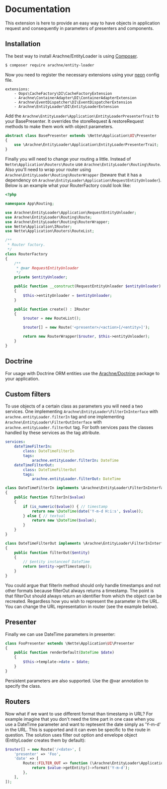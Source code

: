 Documentation
====

This extension is here to provide an easy way to have objects in application request and consequently in parameters of presenters and components.


Installation
----

The best way to install Arachne/EntityLoader is using [Composer](http://getcomposer.org/).

```sh
$ composer require arachne/entity-loader
```

Now you need to register the necessary extensions using your [neon](http://ne-on.org/) config file.

```
extensions:
    - Oops\CacheFactory\DI\CacheFactoryExtension
    - Arachne\ContainerAdapter\DI\ContainerAdapterExtension
    - Arachne\EventDispatcher\DI\EventDispatcherExtension
    - Arachne\EntityLoader\DI\EntityLoaderExtension
```

Add the `Arachne\EntityLoader\Application\EntityLoaderPresenterTrait` to your BasePresenter. It overrides the storeRequest & restoreRequest methods to make them work with object parameters.

```php
abstract class BasePresenter extends \Nette\Application\UI\Presenter
{
    use \Arachne\EntityLoader\Application\EntityLoaderPresenterTrait;
}
```

Finally you will need to change your routing a little. Instead of `Nette\Application\Routers\Route` use `Arachne\EntityLoader\Routing\Route`. Also you'll need to wrap your router using `Arachne\EntityLoader\Routing\RouterWrapper` (beware that it has a dependency on `Arachne\EntityLoader\Application\RequestEntityUnloader`). Below is an example what your RouterFactory could look like:

```php
<?php

namespace App\Routing;

use Arachne\EntityLoader\Application\RequestEntityUnloader;
use Arachne\EntityLoader\Routing\Route;
use Arachne\EntityLoader\Routing\RouterWrapper;
use Nette\Application\IRouter;
use Nette\Application\Routers\RouteList;

/**
 * Router factory.
 */
class RouterFactory
{
    /**
     * @var RequestEntityUnloader
     */
    private $entityUnloader;

    public function __construct(RequestEntityUnloader $entityUnloader)
    {
        $this->entityUnloader = $entityUnloader;
    }

    public function create() : IRouter
    {
        $router = new RouteList();

        $router[] = new Route('<presenter>/<action>[/<entity>]');

        return new RouterWrapper($router, $this->entityUnloader);
    }
}

```


Doctrine
----

For usage with Doctrine ORM entities use the [Arachne/Doctrine](https://github.com/Arachne/Doctrine) package to your application.


Custom filters
----

To use objects of a certain class as parameters you will need a two services. One implementing `Arachne\EntityLoader\FilterInInterface` with `arachne.entityLoader.filterIn` tag and one implementing `Arachne\EntityLoader\FilterOutInterface` with `arachne.entityLoader.filterOut` tag. For both services pass the classes handled by these services as the tag attribute.

```yml
services:
    dateTimeFilterIn:
        class: DateTimeFilterIn
        tags:
            arachne.entityLoader.filterIn: DateTime
    dateTimeFilterOut:
        class: DateTimeFilterOut
        tags:
            arachne.entityLoader.filterOut: DateTime
```

```php
class DateTimeFilterIn implements \Arachne\EntityLoader\FilterInInterface
{
    public function filterIn($value)
    {
        if (is_numeric($value)) { // timestamp
            return new \DateTime(date('Y-m-d H:i:s', $value));
        } else { // textual
            return new \DateTime($value);
        }
    }
}

class DateTimeFilterOut implements \Arachne\EntityLoader\FilterInInterface
{
    public function filterOut($entity)
    {
        // $entity instanceof DateTime
        return $entity->getTimestamp();
    }
}
```

You could argue that filterIn method should only handle timestamps and not other formats because filterOut always returns a timestamp. The point is that filterOut should always return an identifier from which the object can be recreated. Regardless how you wish to represent the parameter in the URL. You can change the URL representation in router (see the example below).


Presenter
----

Finally we can use DateTime parameters in presenter:

```php
class FooPresenter extends \Nette\Application\UI\Presenter
{
    public function renderDefault(DateTime $date)
    {
        $this->template->date = $date;
    }
}
```

Persistent parameters are also supported. Use the @var annotation to specify the class.


Routers
----

Now what if we want to use different format than timestamp in URL? For example imagine that you don't need the time part in one case when you use a DateTime parameter and want to reptesent the date simply as 'Y-m-d' in the URL. This is supported and it can even be specific to the route in question. The solution uses filter out option and envelope object (EntityLoader creates them by default):

```php
$router[] = new Route('/<date>', [
    'presenter' => 'Foo',
    'date' => [
        Route::FILTER_OUT => function (\Arachne\EntityLoader\Application\Envelope $value) {
            return $value->getEntity()->format('Y-m-d');
        },
    ],
]);
```
